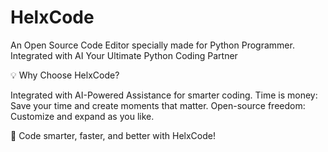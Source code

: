 # HelxCode
An Open Source Code Editor specially made for Python Programmer. Integrated with AI
Your Ultimate Python Coding Partner

💡 Why Choose HelxCode?

Integrated with AI-Powered Assistance for smarter coding.
Time is money: Save your time and create moments that matter.
Open-source freedom: Customize and expand as you like.

🚀 Code smarter, faster, and better with HelxCode!
